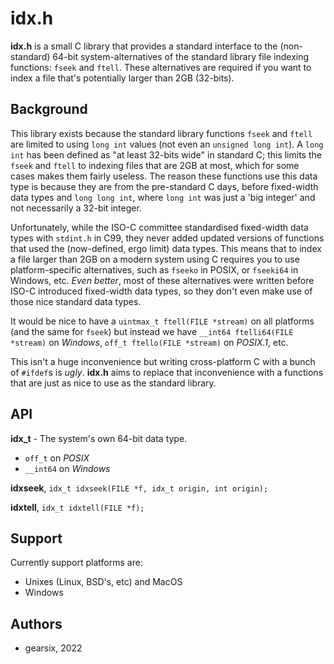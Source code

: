 
# idx.h

**idx.h** is a small C library that provides a standard interface to the (non-standard) 64-bit system-alternatives of the standard library file indexing functions: `fseek` and `ftell`. These alternatives are required if you want to index a file that's potentially larger than 2GB (32-bits).


## Background

This library exists because the standard library functions `fseek` and `ftell` are limited to using `long int` values (not even an `unsigned long int`). A `long int` has been defined as "at least 32-bits wide" in standard C; this limits the `fseek` and `ftell` to indexing files that are 2GB at most, which for some cases makes them fairly useless.
The reason these functions use this data type is because they are from the pre-standard C days, before fixed-width data types and `long long int`, where `long int` was just a 'big integer' and not necessarily a 32-bit integer.

Unfortunately, while the ISO-C committee standardised fixed-width data types with `stdint.h` in C99, they never added updated versions of functions that used the (now-defined, ergo limit) data types. This means that to index a file larger than 2GB on a modern system using C requires you to use platform-specific alternatives, such as `fseeko` in POSIX, or `fseeki64` in Windows, etc. *Even better*, most of these alternatives were written before ISO-C introduced fixed-width data types, so they don't even make use of those nice standard data types.

It would be nice to have a `uintmax_t ftell(FILE *stream)` on all platforms (and the same for `fseek`) but instead we have `__int64 ftelli64(FILE *stream)` on *Windows*, `off_t ftello(FILE *stream)` on *POSIX.1*, etc.

This isn't a huge inconvenience but writing cross-platform C with a bunch of `#ifdef`s is *ugly*. **idx.h** aims to replace that inconvenience with a functions that are just as nice to use as the standard library.


## API

**idx_t** - The system's own 64-bit data type.

- `off_t` on *POSIX*
- `__int64` on *Windows*


**idxseek**, `idx_t idxseek(FILE *f, idx_t origin, int origin);`

**idxtell**, `idx_t idxtell(FILE *f);`


## Support

Currently support platforms are:

- Unixes (Linux, BSD's, etc) and MacOS
- Windows


## Authors

- gearsix, 2022